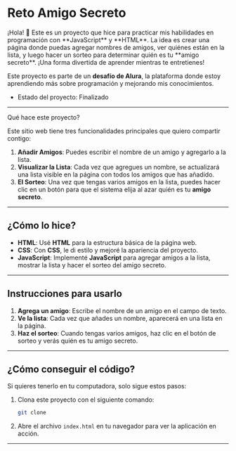 <h1>Reto Amigo Secreto</h1>
¡Hola! 👋 Este es un proyecto que hice para practicar mis habilidades en programación con **JavaScript** y **HTML**. La idea es crear una página donde puedas agregar nombres de amigos, ver quiénes están en la lista, y luego hacer un sorteo para determinar quién es tu **amigo secreto**. ¡Una forma divertida de aprender mientras te entretienes!

Este proyecto es parte de un **desafío de Alura**, la plataforma donde estoy aprendiendo más sobre programación y mejorando mis conocimientos.
- Estado del proyecto: Finalizado
---
Qué hace este proyecto?

Este sitio web tiene tres funcionalidades principales que quiero compartir contigo:

1. **Añadir Amigos**: Puedes escribir el nombre de un amigo y agregarlo a la lista. 
2. **Visualizar la Lista**: Cada vez que agregues un nombre, se actualizará una lista visible en la página con todos los amigos que has añadido.
3. **El Sorteo**: Una vez que tengas varios amigos en la lista, puedes hacer clic en un botón para que el sistema elija al azar quién es tu **amigo secreto**.

---
## ¿Cómo lo hice?

- **HTML**: Usé **HTML** para la estructura básica de la página web.
- **CSS**: Con **CSS**, le di estilo y mejoré la apariencia del proyecto.
- **JavaScript**: Implementé **JavaScript** para agregar amigos a la lista, mostrar la lista y hacer el sorteo del amigo secreto.
---

## Instrucciones para usarlo

1. **Agrega un amigo**: Escribe el nombre de un amigo en el campo de texto.
2. **Ve la lista**: Cada vez que añades un nombre, aparecerá en una lista en la página.
3. **Haz el sorteo**: Cuando tengas varios amigos, haz clic en el botón de sorteo y verás quién es tu amigo secreto.

---
## ¿Cómo conseguir el código?

Si quieres tenerlo en tu computadora, solo sigue estos pasos:

1. Clona este proyecto con el siguiente comando:

    ```bash
    git clone
    ```

2. Abre el archivo `index.html` en tu navegador para ver la aplicación en acción.

---


